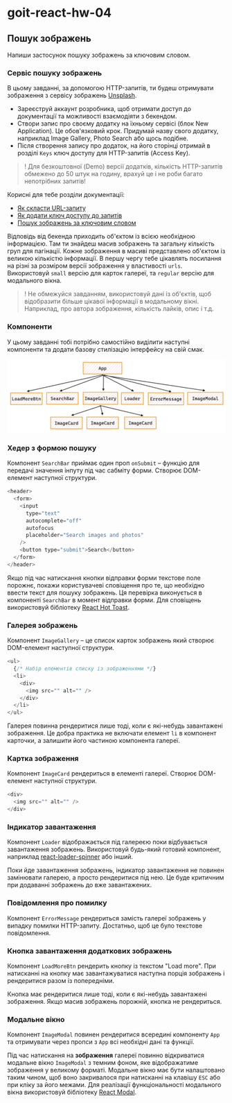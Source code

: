 # goit-react-hw-04

## Пошук зображень

Напиши застосунок пошуку зображень за ключовим словом.

### Сервіс пошуку зображень

В цьому завданні, за допомогою HTTP-запитів, ти будеш отримувати зображення з сервісу зображень [Unsplash](https://unsplash.com/developers).

- Зареєструй аккаунт розробника, щоб отримати доступ до документації та можливості взаємодіяти з бекендом.
- Створи запис про своєму додатку на їхньому сервісі (блок New Application). Це обов'язковий крок. Придумай назву свого додатку, наприклад Image Gallery, Photo Search або щось подібне.
- Після створення запису про додаток, на його сторінці отримай в розділі `Keys` ключ доступу для HTTP-запитів (Access Key).

> ! Для безкоштовної (Demo) версії додатків, кількість HTTP-запитів обмежено до 50 штук на годину, врахуй це і не роби багато непотрібних запитів!

Корисні для тебе розділи документації:

- [Як скласти URL-запиту](https://unsplash.com/documentation#schema)
- [Як додати ключ доступу до запитів](https://unsplash.com/documentation#public-authentication)
- [Пошук зображень за ключовим словом](https://unsplash.com/documentation#search-photos)

Відповідь від бекенда приходить об'єктом із всією необхідною інформацією. Там ти знайдеш масив зображень та загальну кількість груп для пагінації. Кожне зображення в масиві представлено об'єктом із великою кількістю інформації. В першу чергу тебе цікавлять посилання на різні за розміром версії зображення у властивості `urls`. Використовуй `small` версію для карток галереї, та `regular` версію для модального вікна.

> ! Не обмежуйся завданням, використовуй дані із об'єктів, щоб відобразити більше цікавої інформації в модальному вікні. Наприклад, про автора зображення, кількість лайків, опис і т.д.

### Компоненти

У цьому завданні тобі потрібно самостійно виділити наступні компоненти та додати базову стилізацію інтерфейсу на свій смак.

![Preview Components](./public/Preview-components.webp)

### Хедер з формою пошуку

Компонент `SearchBar` приймає один проп `onSubmit` – функцію для передачі значення інпуту під час сабміту форми. Створює DOM-елемент наступної структури.

```js
<header>
  <form>
    <input
      type="text"
      autocomplete="off"
      autofocus
      placeholder="Search images and photos"
    />
    <button type="submit">Search</button>
  </form>
</header>
```

Якщо під час натискання кнопки відправки форми текстове поле порожнє, покажи користувачеві сповіщення про те, що необхідно ввести текст для пошуку зображень. Ця перевірка виконується в компоненті `SearchBar` в момент відправки форми. Для сповіщень використовуй бібліотеку [React Hot Toast](https://react-hot-toast.com/).

### Галерея зображень

Компонент `ImageGallery` – це список карток зображень який створює DOM-елемент наступної структури.

```js
<ul>
  {/* Набір елементів списку із зображеннями */}
  <li>
    <div>
      <img src="" alt="" />
    </div>
  </li>
</ul>
```

Галерея повинна рендеритися лише тоді, коли є які-небудь завантажені зображення. Це добра практика не включати елемент `li` в компонент карточки, а залишити його частиною компонента галереї.

### Картка зображення

Компонент `ImageCard` рендериться в елементі галереї. Створює DOM-елемент наступної структури.

```js
<div>
  <img src="" alt="" />
</div>
```

### Індикатор завантаження

Компонент `Loader` відображається під галереєю поки відбувається завантаження зображень. Використовуй будь-який готовий компонент, наприклад [react-loader-spinner](https://github.com/mhnpd/react-loader-spinner) або інший.

Поки йде завантаження зображень, індикатор завантаження не повинен замінювати галерею, а просто рендеритися під нею. Це буде критичним при додаванні зображень до вже завантажених.

### Повідомлення про помилку

Компонент `ErrorMessage` рендериться замість галереї зображень у випадку помилки HTTP-запиту. Достатньо, щоб це було текстове повідомлення.

### Кнопка завантаження додаткових зображень

Компонент `LoadMoreBtn` рендерить кнопку із текстом "Load more". При натисканні на кнопку має завантажуватися наступна порція зображень і рендеритися разом із попередніми.

Кнопка має рендеритися лише тоді, коли є які-небудь завантажені зображення.
Якщо масив зображень порожній, кнопка не рендериться.

### Модальне вікно

Компонент `ImageModal` повинен рендеритися всередині компоненту `App` та отримувати через пропси з `App` всі необхідні дані та функції.

Під час натискання на **зображення** галереї повинно відкриватися модальне вікно `ImageModal` з темним фоном, яке відображатиме зображення у великому форматі. Модальне вікно має бути налаштовано таким чином, щоб воно закривалося при натисканні на клавішу `ESC` або при кліку за його межами. Для реалізації функціональності модального вікна використовуй бібліотеку [React Modal](https://github.com/reactjs/react-modal?tab=readme-ov-file#examples).
